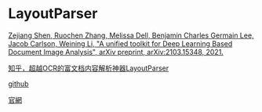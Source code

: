 # LayoutParser

[Zejiang Shen, Ruochen Zhang, Melissa Dell, Benjamin Charles Germain Lee, Jacob Carlson, Weining Li, "A unified toolkit for Deep Learning Based Document Image Analysis", arXiv preprint, arXiv:2103.15348, 2021.](https://arxiv.org/pdf/2103.15348.pdf)

[知乎，超越OCR的富文档内容解析神器LayoutParser](https://zhuanlan.zhihu.com/p/602615194)

[github](https://github.com/Layout-Parser/layout-parser)

[官網](https://layout-parser.github.io/)